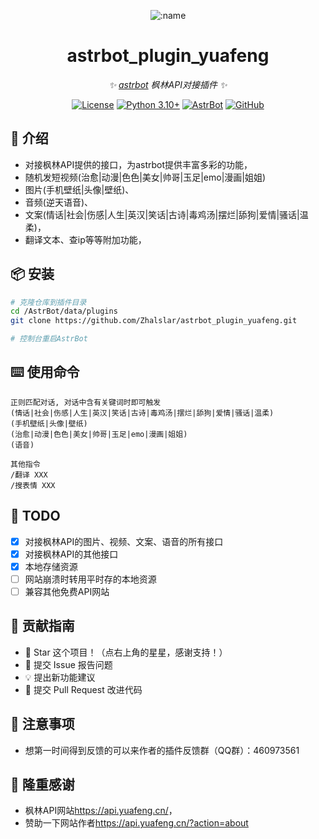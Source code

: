 
<div align="center">

![:name](https://count.getloli.com/@astrbot_plugin_yuafeng?name=astrbot_plugin_yuafeng&theme=minecraft&padding=6&offset=0&align=top&scale=1&pixelated=1&darkmode=auto)

# astrbot_plugin_yuafeng

_✨ [astrbot](https://github.com/AstrBotDevs/AstrBot) 枫林API对接插件 ✨_  

[![License](https://img.shields.io/badge/License-MIT-green.svg)](https://opensource.org/licenses/MIT)
[![Python 3.10+](https://img.shields.io/badge/Python-3.10%2B-blue.svg)](https://www.python.org/)
[![AstrBot](https://img.shields.io/badge/AstrBot-3.4%2B-orange.svg)](https://github.com/Soulter/AstrBot)
[![GitHub](https://img.shields.io/badge/作者-Zhalslar-blue)](https://github.com/Zhalslar)

</div>

## 🤝 介绍

- 对接枫林API提供的接口，为astrbot提供丰富多彩的功能，  
- 随机发短视频(治愈|动漫|色色|美女|帅哥|玉足|emo|漫画|姐姐)
- 图片(手机壁纸|头像|壁纸)、
- 音频(逆天语音)、
- 文案(情话|社会|伤感|人生|英汉|笑话|古诗|毒鸡汤|摆烂|舔狗|爱情|骚话|温柔)，
- 翻译文本、查ip等等附加功能，

## 📦 安装

```bash
# 克隆仓库到插件目录
cd /AstrBot/data/plugins
git clone https://github.com/Zhalslar/astrbot_plugin_yuafeng.git

# 控制台重启AstrBot
```

## ⌨️ 使用命令

```plaintext
正则匹配对话, 对话中含有关键词时即可触发
(情话|社会|伤感|人生|英汉|笑话|古诗|毒鸡汤|摆烂|舔狗|爱情|骚话|温柔)
(手机壁纸|头像|壁纸)
(治愈|动漫|色色|美女|帅哥|玉足|emo|漫画|姐姐)
(语音)

```

```plaintext
其他指令
/翻译 XXX
/搜表情 XXX

```

## 🤝 TODO

- [x] 对接枫林API的图片、视频、文案、语音的所有接口
- [x] 对接枫林API的其他接口
- [x] 本地存储资源
- [ ] 网站崩溃时转用平时存的本地资源
- [ ] 兼容其他免费API网站

## 👥 贡献指南

- 🌟 Star 这个项目！（点右上角的星星，感谢支持！）
- 🐛 提交 Issue 报告问题
- 💡 提出新功能建议
- 🔧 提交 Pull Request 改进代码

## 📌 注意事项

- 想第一时间得到反馈的可以来作者的插件反馈群（QQ群）：460973561

## 🤝 隆重感谢

- 枫林API网站<https://api.yuafeng.cn/>，  
- 赞助一下网站作者<https://api.yuafeng.cn/?action=about>
